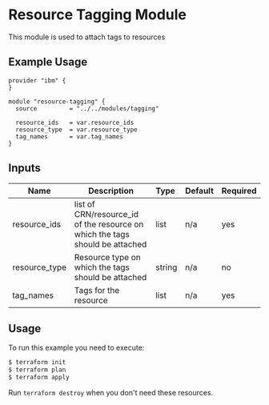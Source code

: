 # Resource Tagging Module

This module is used to attach tags to resources

## Example Usage
```
provider "ibm" {
}

module "resource-tagging" {
  source         = "../../modules/tagging"

  resource_ids   = var.resource_ids
  resource_type  = var.resource_type 
  tag_names      = var.tag_names
}
```

<!-- BEGINNING OF PRE-COMMIT-TERRAFORM DOCS HOOK -->
## Inputs


| Name            | Description                                                      | Type   | Default | Required |
|-----------------|------------------------------------------------------------------|:-------|---------|----------|
| resource\_ids   | list of CRN/resource_id of the resource on which the tags should be attached  | list   | n/a     | yes      |
| resource\_type  | Resource type on which the tags should be attached               | string | n/a     | no       |
| tag\_names      | Tags for the resource                                            | list   | n/a     | yes      |

## Usage

To run this example you need to execute:

```bash
$ terraform init
$ terraform plan
$ terraform apply
```

Run `terraform destroy` when you don't need these resources.
